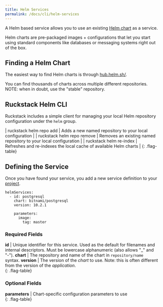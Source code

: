 ```yaml
---
title: Helm Services
permalink: /docs/cli/helm-services
---
```


A Helm based service allows you to use an existing [Helm chart](https://helm.sh/) as a service.

Helm charts are pre-packaged images + configurations that let you start using standard components like databases or messaging systems right out of the box.   

## Finding a Helm Chart

The easiest way to find Helm charts is through [hub.helm.sh/](https://hub.helm.sh/). 

You can find thousands of charts across multiple different repositories. NOTE: when in doubt, use the "stable" repository.

## Ruckstack Helm CLI

Ruckstack includes a simple client for managing your local Helm repository configuration under the `helm` group.

| ruckstack helm repo add | Adds a new named repository to your local configuration |
| ruckstack helm repo remove | Removes an existing named repository to your local configuration |
| ruckstack helm re-index | Refreshes and re-indexes the local cache of available Helm charts |
{: .flag-table}


## Defining the Service
      
Once you have found your service, you add a new service definition to your [project](project-file).

```
helmServices:
  - id: postgresql
    chart: bitnami/postgresql
    version: 10.2.1

    parameters:
      image:
        tag: master
```

### Required Fields

**id** | Unique identifier for this service. Used as the default for filenames and internal descriptors. Must be lowercase alphanumeric (also allows "_" and "-").
**chart** | The repository and name of the chart in `repository/name` syntax.
**version** | The version of the *chart* to use. Note: this is often different from the version of the *application*.   
{: .flag-table}

### Optional Fields

**parameters** | Chart-specific configuration parameters to use  
{: .flag-table}
